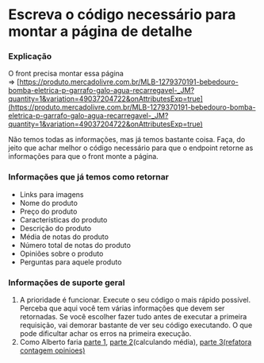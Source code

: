 # Escreva o código necessário para montar a página de detalhe

### Explicação

O front precisa montar essa página => [https://produto.mercadolivre.com.br/MLB-1279370191-bebedouro-bomba-eletrica-p-garrafo-galo-agua-recarregavel-_JM?quantity=1&variation=49037204722&onAttributesExp=true](https://produto.mercadolivre.com.br/MLB-1279370191-bebedouro-bomba-eletrica-p-garrafo-galo-agua-recarregavel-_JM?quantity=1&variation=49037204722&onAttributesExp=true)

Não temos todas as informações, mas já temos bastante coisa. Faça, do jeito que achar melhor o código necessário para que o endpoint retorne as informações para que o front monte a página.

### Informações que já temos como retornar

*   Links para imagens
*   Nome do produto
*   Preço do produto
*   Características do produto
*   Des​crição do produto
*   Média de notas do produto
*   Número total de notas do produto
*   Opiniões sobre o produto
*   Perguntas para aquele produto

### Informações de suporte geral

1.  A prioridade é funcionar. Execute o seu código o mais rápido possível. Perceba que aqui você tem várias informações que devem ser retornadas. Se você escolher fazer tudo antes de executar a primeira requisição, vai demorar bastante de ver seu código executando. O que pode dificultar achar os erros na primeira execução.
2.  Como Alberto faria [parte 1](https://youtu.be/RgU8ympV4zo), [parte 2](https://youtu.be/38paqLDtZOU)(calculando média), [parte 3(refatora contagem opinioes)](https://youtu.be/OhIFeeK6cXk)
